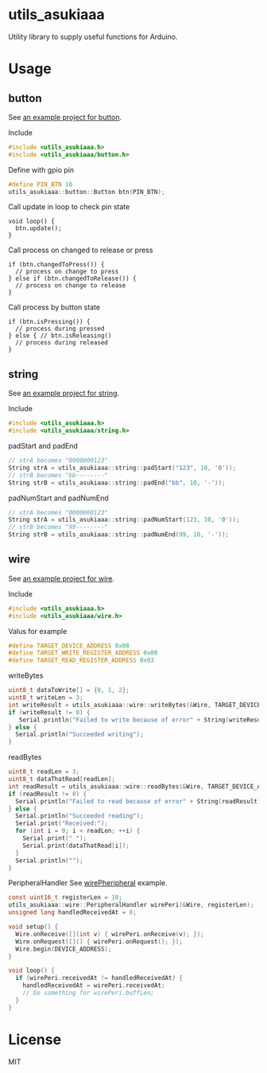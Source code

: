 # utils_asukiaaa

Utility library to supply useful functions for Arduino.

# Usage

## button

See [an example project for button](./examples/button/button.ino).

Include
```c
#include <utils_asukiaaa.h>
#include <utils_asukiaaa/button.h>
```

Define with gpio pin
```c
#define PIN_BTN 10
utils_asukiaaa::button::Button btn(PIN_BTN);
```

Call update in loop to check pin state
```
void loop() {
  btn.update();
}
```

Call process on changed to release or press
```
if (btn.changedToPress()) {
  // process on change to press
} else if (btn.changedToRelease()) {
  // process on change to release
}
```

Call process by button state
```
if (btn.isPressing()) {
  // process during pressed
} else { // btn.isReleasing()
  // process during released
}
```

## string

See [an example project for string](./examples/string/string.ino).

Include
```c
#include <utils_asukiaaa.h>
#include <utils_asukiaaa/string.h>
```

padStart and padEnd
```c
// strA becomes "0000000123"
String strA = utils_asukiaaa::string::padStart("123", 10, '0'));
// strB becomes "bb--------"
String strB = utils_asukiaaa::string::padEnd("bb", 10, '-'));
```

padNumStart and padNumEnd
```c
// strA becomes "0000000123"
String strA = utils_asukiaaa::string::padNumStart(123, 10, '0'));
// strB becomes "99--------"
String strB = utils_asukiaaa::string::padNumEnd(99, 10, '-'));
```

## wire

See [an example project for wire](./examples/wire/wire.ino).

Include
```c
#include <utils_asukiaaa.h>
#include <utils_asukiaaa/wire.h>
```

Valus for example
```c
#define TARGET_DEVICE_ADDRESS 0x08
#define TARGET_WRITE_REGISTER_ADDRESS 0x00
#define TARGET_READ_REGISTER_ADDRESS 0x03
```

writeBytes
```c
uint8_t dataToWrite[] = {0, 1, 2};
uint8_t writeLen = 3;
int writeResult = utils_asukiaaa::wire::writeBytes(&Wire, TARGET_DEVICE_ADDRESS, TARGET_WRITE_REGISTER_ADDRESS, dataToWrite, writeLen);
if (writeResult != 0) {
   Serial.println("Failed to write because of error" + String(writeResult));
} else {
  Serial.println("Succeeded writing");
}
```

readBytes
```c
uint8_t readLen = 3;
uint8_t dataThatRead[readLen];
int readResult = utils_asukiaaa::wire::readBytes(&Wire, TARGET_DEVICE_ADDRESS, TARGET_READ_REGISTER_ADDRESS, dataThatRead, readLen);
if (readResult != 0) {
  Serial.println("Failed to read because of error" + String(readResult));
} else {
  Serial.println("Succeeded reading");
  Serial.print("Received:");
  for (int i = 0; i < readLen; ++i) {
    Serial.print(" ");
    Serial.print(dataThatRead[i]);
  }
  Serial.println("");
}
```

PeripheralHandler
See [wirePheripheral](examples/wirePeripheral/wirePheripheral.ino) example.
```c
const uint16_t registerLen = 10;
utils_asukiaaa::wire::PeripheralHandler wirePeri(&Wire, registerLen);
unsigned long handledReceivedAt = 0;

void setup() {
  Wire.onReceive([](int v) { wirePeri.onReceive(v); });
  Wire.onRequest([]() { wirePeri.onRequest(); });
  Wire.begin(DEVICE_ADDRESS);
}

void loop() {
  if (wirePeri.receivedAt != handledReceivedAt) {
    handledReceivedAt = wirePeri.receivedAt;
    // Do something for wirePeri.buffLen;
  }
}
```

# License

MIT
